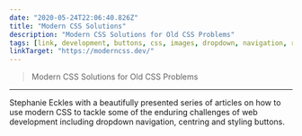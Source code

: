 ```yaml
---
date: "2020-05-24T22:06:40.826Z"
title: "Modern CSS Solutions"
description: "Modern CSS Solutions for Old CSS Problems"
tags: [link, development, buttons, css, images, dropdown, navigation, responsive, flexbox, cssgrid]
linkTarget: "https://moderncss.dev/"
---
```

> Modern CSS Solutions for Old CSS Problems
---

Stephanie Eckles with a beautifully presented series of articles on how to use modern CSS to tackle some of the enduring challenges of web development including dropdown navigation, centring and styling buttons.
